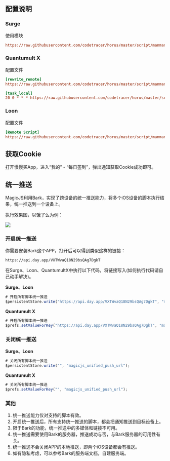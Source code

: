 ## 配置说明

### Surge

使用模块

```ini
https://raw.githubusercontent.com/codetracer/horus/master/script/manmanbuy/manmanbuy_checkin.sgmodule
```

### Quantumult X

配置文件

```ini
[rewrite_remote]
https://raw.githubusercontent.com/codetracer/horus/master/script/manmanbuy/manmanbuy_checkin.quanx, tag=慢慢买_获取cookie, update-interval=86400, opt-parser=false, enabled=true

[task_local]
20 0 * * * https://raw.githubusercontent.com/codetracer/horus/master/script/manmanbuy/manmanbuy_checkin.js, tag=慢慢买_每日签到, enabled=true
```

### Loon

配置文件

```ini
[Remote Script]
https://raw.githubusercontent.com/codetracer/horus/master/script/manmanbuy/manmanbuy_checkin.loon, tag=慢慢买_每日签到, enabled=true
```

## 获取Cookie

打开慢慢买App，进入“我的” - “每日签到”，弹出通知获取Cookie成功即可。

## 统一推送

MagicJS利用Bark，实现了跨设备的统一推送能力，将多个iOS设备的脚本执行结果，统一推送到一个设备上。

执行效果图，以饿了么为例：

![](https://raw.githubusercontent.com/codetracer/horus/master/script/eleme/images/bark.jpg)

### 开启统一推送

你需要安装Bark这个APP，打开后可以得到类似这样的链接：

```http
https://api.day.app/VXTWvaQ18N29bsQAg7DgkT
```

在Surge、Loon、QuantumultX中执行以下代码，将链接写入(如何执行代码请自己动手解决)。

**Surge、Loon**

```javascript
# 开启所有脚本统一推送
$persistentStore.write("https://api.day.app/VXTWvaQ18N29bsQAg7DgkT", "magicjs_unified_push_url");
```

**Quantumult X**

```javascript
# 开启所有脚本统一推送
$prefs.setValueForKey("https://api.day.app/VXTWvaQ18N29bsQAg7DgkT", "magicjs_unified_push_url");
```

### 关闭统一推送

**Surge、Loon**

```javascript
# 关闭所有脚本统一推送
$persistentStore.write("", "magicjs_unified_push_url");
```

**Quantumult X**

```javascript
# 关闭所有脚本统一推送
$prefs.setValueForKey("", "magicjs_unified_push_url");
```

### 其他

1. 统一推送能力仅对支持的脚本有效。
2. 开启统一推送后，所有支持统一推送的脚本，都会把通知推送到目标设备上。
3. 限于Bark的功能，统一推送中的多媒体和链接不可用。
4. 统一推送需要使用Bark的服务器，推送成功与否，与Bark服务器的可用性有关。
5. 统一推送不会关闭APP的本地推送，即两个iOS设备都会有推送。
6. 如有隐私考虑，可以参考Bark的服务端文档，自建服务端。